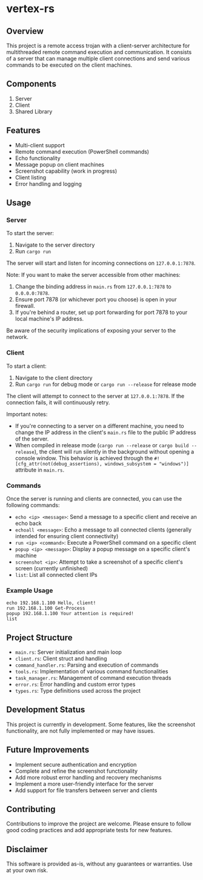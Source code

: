 # vertex-rs


## Overview

This project is a remote access trojan with a client-server architecture for multithreaded remote command execution and communication. It consists of a server that can manage multiple client connections and send various commands to be executed on the client machines.

## Components

1. Server
2. Client
3. Shared Library

## Features

- Multi-client support
- Remote command execution (PowerShell commands)
- Echo functionality
- Message popup on client machines
- Screenshot capability (work in progress)
- Client listing
- Error handling and logging

## Usage

### Server

To start the server:

1. Navigate to the server directory
2. Run `cargo run`

The server will start and listen for incoming connections on `127.0.0.1:7878`.

Note: If you want to make the server accessible from other machines:
1. Change the binding address in `main.rs` from `127.0.0.1:7878` to `0.0.0.0:7878`.
2. Ensure port 7878 (or whichever port you choose) is open in your firewall.
3. If you're behind a router, set up port forwarding for port 7878 to your local machine's IP address.

Be aware of the security implications of exposing your server to the network.

### Client

To start a client:

1. Navigate to the client directory
2. Run `cargo run` for debug mode or `cargo run --release` for release mode

The client will attempt to connect to the server at `127.0.0.1:7878`. If the connection fails, it will continuously retry.

Important notes:
- If you're connecting to a server on a different machine, you need to change the IP address in the client's `main.rs` file to the public IP address of the server.
- When compiled in release mode (`cargo run --release` or `cargo build --release`), the client will run silently in the background without opening a console window. This behavior is achieved through the `#![cfg_attr(not(debug_assertions), windows_subsystem = "windows")]` attribute in `main.rs`.

### Commands

Once the server is running and clients are connected, you can use the following commands:

- `echo <ip> <message>`: Send a message to a specific client and receive an echo back
- `echoall <message>`: Echo a message to all connected clients (generally intended for ensuring client connectivity)
- `run <ip> <command>`: Execute a PowerShell command on a specific client
- `popup <ip> <message>`: Display a popup message on a specific client's machine
- `screenshot <ip>`: Attempt to take a screenshot of a specific client's screen (currently unfinished)
- `list`: List all connected client IPs

### Example Usage

```
echo 192.168.1.100 Hello, client!
run 192.168.1.100 Get-Process
popup 192.168.1.100 Your attention is required!
list
```

## Project Structure

- `main.rs`: Server initialization and main loop
- `client.rs`: Client struct and handling
- `command_handler.rs`: Parsing and execution of commands
- `tools.rs`: Implementation of various command functionalities
- `task_manager.rs`: Management of command execution threads
- `error.rs`: Error handling and custom error types
- `types.rs`: Type definitions used across the project

## Development Status

This project is currently in development. Some features, like the screenshot functionality, are not fully implemented or may have issues.

## Future Improvements

- Implement secure authentication and encryption
- Complete and refine the screenshot functionality
- Add more robust error handling and recovery mechanisms
- Implement a more user-friendly interface for the server
- Add support for file transfers between server and clients

## Contributing

Contributions to improve the project are welcome. Please ensure to follow good coding practices and add appropriate tests for new features.

## Disclaimer

This software is provided as-is, without any guarantees or warranties. Use at your own risk.
